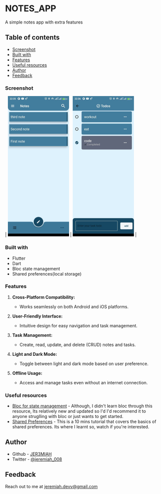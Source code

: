 # NOTES_APP

A simple notes app with extra features

## Table of contents

- [Screenshot](#screenshot)
- [Built with](#built-with)
- [Features](#features)
- [Useful resources](#useful-resources)
- [Author](#author)
- [Feedback](#feedback)

### Screenshot

| <img src="./assets/screenshots/notes_section.jpg" width="200" alt="todo section" /> | <img src="./assets/screenshots/todo_section.jpg" width="200" alt="notes section" /> |

### Built with

- Flutter
- Dart
- Bloc state management
- Shared preferences(local storage)

### Features

1. **Cross-Platform Compatibility:**

   - Works seamlessly on both Android and iOS platforms.

2. **User-Friendly Interface:**

   - Intuitive design for easy navigation and task management.

3. **Task Management:**

   - Create, read, update, and delete (CRUD) notes and tasks.

4. **Light and Dark Mode:**

   - Toggle between light and dark mode based on user preference.

5. **Offline Usage:**
   - Access and manage tasks even without an internet connection.

### Useful resources

- [Bloc for state management](https://youtu.be/SDk_GldOtK8?si=NXnesVTmIGCNM3Hp) - Although, I didn't learn bloc through this resource, Its relatively new and updated so I'd I'd recommend it to anyone struglling with bloc or just wants to get started.
- [Shared Preferences](https://youtu.be/szOllHT1S7Y?si=RjeXsmQLpugX2EVx) - This is a 10 mins tutorial that covers the basics of shared preferences. Its where I learnt so, watch if you're interested.

## Author

- Github - [JER3MIAH](https://github.com/)
- Twitter - [@jeremiah_008](https://twitter.com/jeremiah_008)

## Feedback

Reach out to me at <jeremiah.devv@gmail.com>
